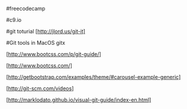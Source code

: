 #freecodecamp

#c9.io

#git toturial
[http://jlord.us/git-it]


#Git tools in MacOS
gitx


[http://www.bootcss.com/p/git-guide/]

[http://www.bootcss.com/]

[http://getbootstrap.com/examples/theme/#carousel-example-generic]

[http://git-scm.com/videos]

[http://marklodato.github.io/visual-git-guide/index-en.html]
